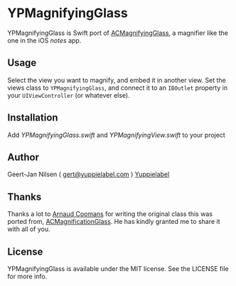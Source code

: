# YPMagnifyingGlass

YPMagnifyingGlass is Swift port of [ACMagnifyingGlass](https://github.com/acoomans/iOS-MagnifyingGlass), a magnifier like the one in the iOS _notes_ app.

## Usage

Select the view you want to magnify, and embed it in another view. Set the views class to `YPMagnifyingGlass`, and connect it to an `IBOutlet` property in your `UIViewController` (or whatever else).

## Installation

Add _YPMagnifyingGlass.swift_ and _YPMagnifyingView.swift_ to your project

## Author

Geert-Jan Nilsen ( gert@yuppielabel.com )
[Yuppielabel](http://yuppielabel.com)

## Thanks

Thanks a lot to [Arnaud Coomans](http://acoomans.com) for writing the original class this was ported from, [ACMagnificationGlass](https://github.com/acoomans/iOS-MagnifyingGlass). He has kindly granted me to share it with all of you.

## License

YPMagnifyingGlass is available under the MIT license. See the LICENSE file for more info.
